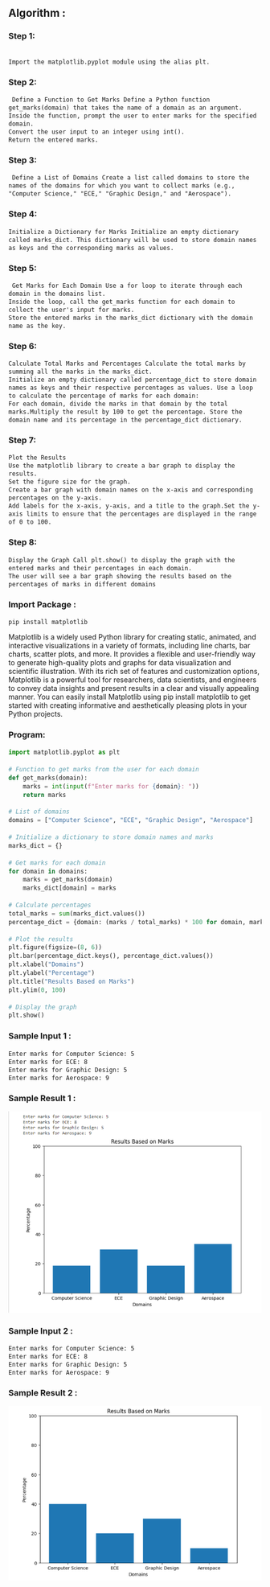 ## Algorithm :

### Step 1:
``` Import Matplotlib

Import the matplotlib.pyplot module using the alias plt.
```
### Step 2:
```
 Define a Function to Get Marks Define a Python function get_marks(domain) that takes the name of a domain as an argument.
Inside the function, prompt the user to enter marks for the specified domain.
Convert the user input to an integer using int().
Return the entered marks.
```
### Step 3:
```
 Define a List of Domains Create a list called domains to store the names of the domains for which you want to collect marks (e.g., "Computer Science," "ECE," "Graphic Design," and "Aerospace").
```
### Step 4: 
```
Initialize a Dictionary for Marks Initialize an empty dictionary called marks_dict. This dictionary will be used to store domain names as keys and the corresponding marks as values.
``` 

### Step 5:
```
 Get Marks for Each Domain Use a for loop to iterate through each domain in the domains list.
Inside the loop, call the get_marks function for each domain to collect the user's input for marks.
Store the entered marks in the marks_dict dictionary with the domain name as the key.
```
### Step 6: 
```
Calculate Total Marks and Percentages Calculate the total marks by summing all the marks in the marks_dict.
Initialize an empty dictionary called percentage_dict to store domain names as keys and their respective percentages as values. Use a loop to calculate the percentage of marks for each domain:
For each domain, divide the marks in that domain by the total marks.Multiply the result by 100 to get the percentage. Store the domain name and its percentage in the percentage_dict dictionary.
```
### Step 7: 
```
Plot the Results
Use the matplotlib library to create a bar graph to display the results.
Set the figure size for the graph.
Create a bar graph with domain names on the x-axis and corresponding percentages on the y-axis.
Add labels for the x-axis, y-axis, and a title to the graph.Set the y-axis limits to ensure that the percentages are displayed in the range of 0 to 100.
```
### Step 8: 
```
Display the Graph Call plt.show() to display the graph with the entered marks and their percentages in each domain.
The user will see a bar graph showing the results based on the percentages of marks in different domains
```

### Import Package :

```
pip install matplotlib
```
Matplotlib is a widely used Python library for creating static, animated, and interactive visualizations in a variety of formats, including line charts, bar charts, scatter plots, and more. It provides a flexible and user-friendly way to generate high-quality plots and graphs for data visualization and scientific illustration. With its rich set of features and customization options, Matplotlib is a powerful tool for researchers, data scientists, and engineers to convey data insights and present results in a clear and visually appealing manner. You can easily install Matplotlib using pip install matplotlib to get started with creating informative and aesthetically pleasing plots in your Python projects.

### Program:
```python
import matplotlib.pyplot as plt

# Function to get marks from the user for each domain
def get_marks(domain):
    marks = int(input(f"Enter marks for {domain}: "))
    return marks

# List of domains
domains = ["Computer Science", "ECE", "Graphic Design", "Aerospace"]

# Initialize a dictionary to store domain names and marks
marks_dict = {}

# Get marks for each domain
for domain in domains:
    marks = get_marks(domain)
    marks_dict[domain] = marks

# Calculate percentages
total_marks = sum(marks_dict.values())
percentage_dict = {domain: (marks / total_marks) * 100 for domain, marks in marks_dict.items()}

# Plot the results
plt.figure(figsize=(8, 6))
plt.bar(percentage_dict.keys(), percentage_dict.values())
plt.xlabel("Domains")
plt.ylabel("Percentage")
plt.title("Results Based on Marks")
plt.ylim(0, 100)

# Display the graph
plt.show()

```
### Sample Input 1 :
```
Enter marks for Computer Science: 5
Enter marks for ECE: 8
Enter marks for Graphic Design: 5
Enter marks for Aerospace: 9
```
### Sample Result 1 :
![Sample](/sample.png)

### Sample Input 2 :
```
Enter marks for Computer Science: 5
Enter marks for ECE: 8
Enter marks for Graphic Design: 5
Enter marks for Aerospace: 9
```

### Sample Result 2 :
![Sample](/sample2.png)
